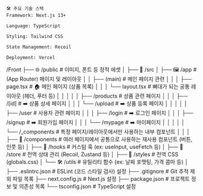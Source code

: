 ```
🛠️ 주요 기술 스택
Framework: Next.js 13+

Language: TypeScript

Styling: Tailwind CSS

State Management: Recoil

Deployment: Vercel
```

/Front
├── 🌐 /public               # 이미지, 폰트 등 정적 에셋
│
├── 📂 /src
│   ├── 🖼️ /app              # (App Router) 페이지 및 레이아웃
│   │   ├── (main)          # 메인 페이지 관련
│   │   │   ├── page.tsx    # 🏠 메인 페이지 (상품 목록)
│   │   │   └── layout.tsx  # 뼈대가 되는 공통 레이아웃 (헤더, 푸터 등)
│   │   │
│   │   ├── /products       # 상품 관련 페이지
│   │   │   ├── /[id]       # ➡️ 상품 상세 페이지
│   │   │   └── /upload     # ➡️ 상품 등록 페이지
│   │   │
│   │   ├── /user           # 사용자 관련 페이지
│   │   │   ├── /login      # ➡️ 로그인 페이지
│   │   │   ├── /signup     # ➡️ 회원가입 페이지
│   │   │   └── /mypage     # ➡️ 마이페이지
│   │   │
│   │   └── /_components    # 특정 페이지/레이아웃에서만 사용하는 내부 컴포넌트
│   │
│   ├── 🧩 /components       # 여러 페이지에서 공통으로 사용하는 재사용 컴포넌트 (버튼, 인풋 등)
│   ├── 🎣 /hooks            # 커스텀 훅 (ex: useInput, useFetch 등)
│   ├── 💾 /store            # 전역 상태 관리 (Recoil, Zustand 등)
│   ├── 🎨 /styles           # 전역 CSS (globals.css)
│   └── 🛠️ /utils            # 유틸리티 함수 (ex: 날짜 포맷팅, 가격 콤마 등)
│
├── .eslintrc.json          # ESLint (코드 스타일 검사) 설정
├── .gitignore              # Git 추적 제외 파일 목록
├── next.config.js          # Next.js 설정
├── package.json            # 프로젝트 정보 및 의존성 목록
└── tsconfig.json           # TypeScript 설정
```

